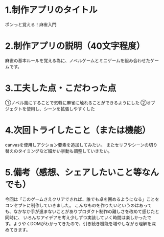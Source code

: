 # 1.制作アプリのタイトル
ポンっと覚える！麻雀入門

# 2.制作アプリの説明（40文字程度）
麻雀の基本ルールを覚える為に、ノベルゲームとミニゲームを組み合わせたゲームです。

# 3.工夫した点・こだわった点
①ノベル風にすることで気軽に麻雀に触れることができるようにした
②オブジェクトを使用し、シーンを拡張しやすくした

# 4.次回トライしたこと（または機能）
canvasを使用しアクション要素を追加してみたい。
またセリフやシーンの切り替えのタイミングなど細かい挙動も調整していきたい。

# 5.備考（感想、シェアしたいこと等なんでも）
今回は「このゲームさえクリアできれば、誰でも卓を囲めるようになる」ことをコンセプトに制作していきました。
こんなものを作りたいというのはあっても、なかなか手が進まないことがありプロダクト制作の難しさを改めて感じたと同時に、
いろんなアイデアを考え少しずつ実装していく時間は楽しかったです。ようやくDOMがわかってきたので、引き続き機能を増やしながら理解を深めてきます。